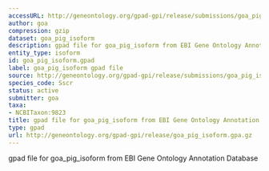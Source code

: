 ```yaml
---
accessURL: http://geneontology.org/gpad-gpi/release/submissions/goa_pig_isoform.gpa.gz
author: goa
compression: gzip
dataset: goa_pig_isoform
description: gpad file for goa_pig_isoform from EBI Gene Ontology Annotation Database
entity_type: isoform
id: goa_pig_isoform.gpad
label: goa_pig_isoform gpad file
source: http://geneontology.org/gpad-gpi/release/submissions/goa_pig_isoform.gpa.gz
species_code: Sscr
status: active
submitter: goa
taxa:
- NCBITaxon:9823
title: gpad file for goa_pig_isoform from EBI Gene Ontology Annotation Database
type: gpad
url: http://geneontology.org/gpad-gpi/release/goa_pig_isoform.gpa.gz
---
```


gpad file for goa_pig_isoform from EBI Gene Ontology Annotation Database